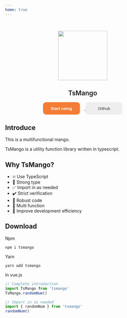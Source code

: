 ```yaml
---
home: true
---
```


<br />

<p align="center">
  <img height="160px" src="https://tianyuhao.cn/mango/images/mango.png">
  <h2 align="center" style="font-weight: 600">TsMango</h2>
</p>

<p align="center">
  <a href="/mango/docs/introduce.html">
    <button class="start">Start using</button>
  </a>
  <a href="https://github.com/Tyh2001/TsMango" target="_back">
    <button>Github</button>
  </a>
</p>

## Introduce

This is a multifunctional mango.

TsMango is a utility function library written in typescript.

## Why TsMango?

- :fire: Use TypeScript
- :bell: Strong type
- :white_check_mark: Import in as needed
- :heavy_check_mark: Strict verification
- :muscle: Robust code
- :triangular_flag_on_post: Multi function
- :rocket: Improve development efficiency

## Download

Npm

```shell
npm i tsmango
```

Yarn

```shell
yarn add tsmango
```

In vue.js

```ts
// Complete introduction
import TsMango from 'tsmango'
TsMango.randomNum()

// Import in as needed
import { randomNum } from 'tsmango'
randomNum()
```

<style second>
button {
  width: 120px;
  height: 40px;
  border: none;
  outline: none;
  cursor: pointer;
  background: #eee;
  color: #333;
  border-radius: 10px;
}
.start {
  margin-right: 15px;
  background: rgb(244, 124, 52);
  color: #fff;
  font-weight: 600;
}
button:hover {
  opacity: .8;
}

button:active {
  opacity: 1;
}
</style>
